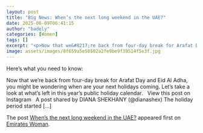 ```yaml
---
layout: post
title: "Big News: When’s the next long weekend in the UAE?"
date: 2025-06-09T06:41:15
author: "badely"
categories: [Women]
tags: []
excerpt: "<p>Now that we&#8217;re back from four-day break for Arafat Day and Eid Al Adha, you might be wondering when are your next holidays coming. Let&#8217;"
image: assets/images/8f659a5e58502a2fe9be9f39514f5e3f.jpg
---
```


Here’s what you need to know: <p>Now that we&#8217;re back from four-day break for Arafat Day and Eid Al Adha, you might be wondering when are your next holidays coming. Let&#8217;s take a look at what&#8217;s left in this year&#8217;s public holiday calendar. &#160; View this post on Instagram &#160; A post shared by DIANA SHEKHANY (@dianashex) The holiday period started [&#8230;]</p>
<p>The post <a href="https://emirateswoman.com/whens-the-next-long-weekend-uae/" rel="nofollow">When&#8217;s the next long weekend in the UAE?</a> appeared first on <a href="https://emirateswoman.com" rel="nofollow">Emirates Woman</a>.</p>

